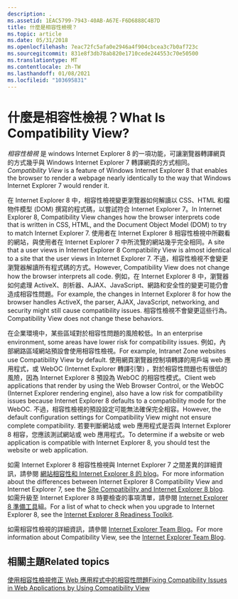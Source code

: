 ```yaml
---
description: .
ms.assetid: 1EAC5799-7943-40AB-A67E-F6D6888C4B7D
title: 什麼是相容性檢視？
ms.topic: article
ms.date: 05/31/2018
ms.openlocfilehash: 7eac72fc5afa0e2946a4f904cbcea3c7b0af723c
ms.sourcegitcommit: 831e8f3db78ab820e1710cede244553c70e50500
ms.translationtype: MT
ms.contentlocale: zh-TW
ms.lasthandoff: 01/08/2021
ms.locfileid: "103695831"
---
```

# <a name="what-is-compatibility-view"></a><span data-ttu-id="616bb-103">什麼是相容性檢視？</span><span class="sxs-lookup"><span data-stu-id="616bb-103">What Is Compatibility View?</span></span>

<span data-ttu-id="616bb-104">*相容性檢視* 是 windows Internet Explorer 8 的一項功能，可讓瀏覽器轉譯網頁的方式幾乎與 Windows Internet Explorer 7 轉譯網頁的方式相同。</span><span class="sxs-lookup"><span data-stu-id="616bb-104">*Compatibility View* is a feature of Windows Internet Explorer 8 that enables the browser to render a webpage nearly identically to the way that Windows Internet Explorer 7 would render it.</span></span>

<span data-ttu-id="616bb-105">在 Internet Explorer 8 中，相容性檢視變更瀏覽器如何解讀以 CSS、HTML 和檔物件模型 (DOM) 撰寫的程式碼，以嘗試符合 Internet Explorer 7。</span><span class="sxs-lookup"><span data-stu-id="616bb-105">In Internet Explorer 8, Compatibility View changes how the browser interprets code that is written in CSS, HTML, and the Document Object Model (DOM) to try to match Internet Explorer 7.</span></span> <span data-ttu-id="616bb-106">使用者在 Internet Explorer 8 相容性檢視中所觀看的網站，與使用者在 Internet Explorer 7 中所流覽的網站幾乎完全相同。</span><span class="sxs-lookup"><span data-stu-id="616bb-106">A site that a user views in Internet Explorer 8 Compatibility View is almost identical to a site that the user views in Internet Explorer 7.</span></span> <span data-ttu-id="616bb-107">不過，相容性檢視不會變更瀏覽器解讀所有程式碼的方式。</span><span class="sxs-lookup"><span data-stu-id="616bb-107">However, Compatibility View does not change how the browser interprets all code.</span></span> <span data-ttu-id="616bb-108">例如，在 Internet Explorer 8 中，瀏覽器如何處理 ActiveX、剖析器、AJAX、JavaScript、網路和安全性的變更可能仍會造成相容性問題。</span><span class="sxs-lookup"><span data-stu-id="616bb-108">For example, the changes in Internet Explorer 8 for how the browser handles ActiveX, the parser, AJAX, JavaScript, networking, and security might still cause compatibility issues.</span></span> <span data-ttu-id="616bb-109">相容性檢視不會變更這些行為。</span><span class="sxs-lookup"><span data-stu-id="616bb-109">Compatibility View does not change these behaviors.</span></span>

<span data-ttu-id="616bb-110">在企業環境中，某些區域對於相容性問題的風險較低。</span><span class="sxs-lookup"><span data-stu-id="616bb-110">In an enterprise environment, some areas have lower risk for compatibility issues.</span></span> <span data-ttu-id="616bb-111">例如，內部網路區域網站預設會使用相容性檢視。</span><span class="sxs-lookup"><span data-stu-id="616bb-111">For example, Intranet Zone websites use Compatibility View by default.</span></span> <span data-ttu-id="616bb-112">使用網頁瀏覽器控制項轉譯的用戶端 web 應用程式，或 WebOC (Internet Explorer 轉譯引擎) ，對於相容性問題也有很低的風險，因為 Internet Explorer 8 預設為 WebOC 的相容性模式。</span><span class="sxs-lookup"><span data-stu-id="616bb-112">Client web applications that render by using the Web Browser Control, or the WebOC (Internet Explorer rendering engine), also have a low risk for compatibility issues because Internet Explorer 8 defaults to a compatibility mode for the WebOC.</span></span> <span data-ttu-id="616bb-113">不過，相容性檢視的預設設定可能無法確保完全相容。</span><span class="sxs-lookup"><span data-stu-id="616bb-113">However, the default configuration settings for Compatibility View might not ensure complete compatibility.</span></span> <span data-ttu-id="616bb-114">若要判斷網站或 web 應用程式是否與 Internet Explorer 8 相容，您應該測試網站或 web 應用程式。</span><span class="sxs-lookup"><span data-stu-id="616bb-114">To determine if a website or web application is compatible with Internet Explorer 8, you should test the website or web application.</span></span>

<span data-ttu-id="616bb-115">如需 Internet Explorer 8 相容性檢視與 Internet Explorer 7 之間差異的詳細資訊，請參閱 [網站相容性和 Internet Explorer 8 的 blog](/archive/blogs/ie/site-compatibility-and-ie8)。</span><span class="sxs-lookup"><span data-stu-id="616bb-115">For more information about the differences between Internet Explorer 8 Compatibility View and Internet Explorer 7, see the [Site Compatibility and Internet Explorer 8 blog](/archive/blogs/ie/site-compatibility-and-ie8).</span></span> <span data-ttu-id="616bb-116">如需升級至 Internet Explorer 8 時要檢查的事項清單，請參閱 [Internet Explorer 8 準備工具](https://www.microsoft.com/windows/internet-explorer/readiness/developers.aspx)組。</span><span class="sxs-lookup"><span data-stu-id="616bb-116">For a list of what to check when you upgrade to Internet Explorer 8, see the [Internet Explorer 8 Readiness Toolkit](https://www.microsoft.com/windows/internet-explorer/readiness/developers.aspx).</span></span>

<span data-ttu-id="616bb-117">如需相容性檢視的詳細資訊，請參閱 [Internet Explorer Team Blog](/archive/blogs/ie/)。</span><span class="sxs-lookup"><span data-stu-id="616bb-117">For more information about Compatibility View, see the [Internet Explorer Team Blog](/archive/blogs/ie/).</span></span>

## <a name="related-topics"></a><span data-ttu-id="616bb-118">相關主題</span><span class="sxs-lookup"><span data-stu-id="616bb-118">Related topics</span></span>

<dl> <dt>

[<span data-ttu-id="616bb-119">使用相容性檢視修正 Web 應用程式中的相容性問題</span><span class="sxs-lookup"><span data-stu-id="616bb-119">Fixing Compatibility Issues in Web Applications by Using Compatibility View</span></span>](remediating-web-applications-and-add-ons.md)
</dt> </dl>

 

 
